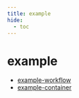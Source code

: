 ```yaml
---
title: example
hide:
  - toc
---
```


# example

- [example-workflow](https://cu-esiil.github.io/data-library/analytics/example-workflow/)
  <small></small>
- [example-container](../container-library/example-container/)
  <small></small>


